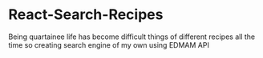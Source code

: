 # React-Search-Recipes
Being quartainee life has become difficult things of different recipes all the time so creating search engine of my own using EDMAM API 
